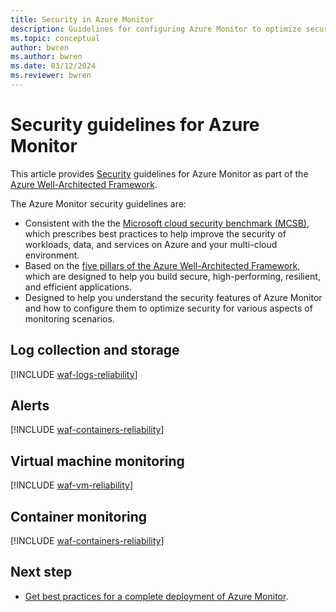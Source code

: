 ```yaml
---
title: Security in Azure Monitor
description: Guidelines for configuring Azure Monitor to optimize security.
ms.topic: conceptual
author: bwren
ms.author: bwren
ms.date: 03/12/2024
ms.reviewer: bwren
---
```


# Security guidelines for Azure Monitor

This article provides [Security](/azure/architecture/framework/security/) guidelines for Azure Monitor as part of the [Azure Well-Architected Framework](/azure/architecture/framework/). 

The Azure Monitor security guidelines are: 

- Consistent with the the [Microsoft cloud security benchmark (MCSB)](/security/benchmark/azure/overview), which prescribes best practices to help improve the security of workloads, data, and services on Azure and your multi-cloud environment. 
- Based on the [five pillars of the Azure Well-Architected Framework](/azure/architecture/framework/), which are designed to help you build secure, high-performing, resilient, and efficient applications.
- Designed to help you understand the security features of Azure Monitor and how to configure them to optimize security for various aspects of monitoring scenarios.

## Log collection and storage

[!INCLUDE [waf-logs-reliability](includes/waf-logs-security.md)]

## Alerts

[!INCLUDE [waf-containers-reliability](includes/waf-alerts-security.md)]

## Virtual machine monitoring

[!INCLUDE [waf-vm-reliability](includes/waf-vm-security.md)]

## Container monitoring

[!INCLUDE [waf-containers-reliability](includes/waf-containers-security.md)]

## Next step

- [Get best practices for a complete deployment of Azure Monitor](best-practices.md).

